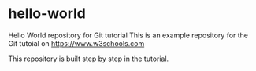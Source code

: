 # hello-world
Hello World repository for Git tutorial
This is an example repository for the Git tutoial on  https://www.w3schools.com

This repository is built step by step in the tutorial.
